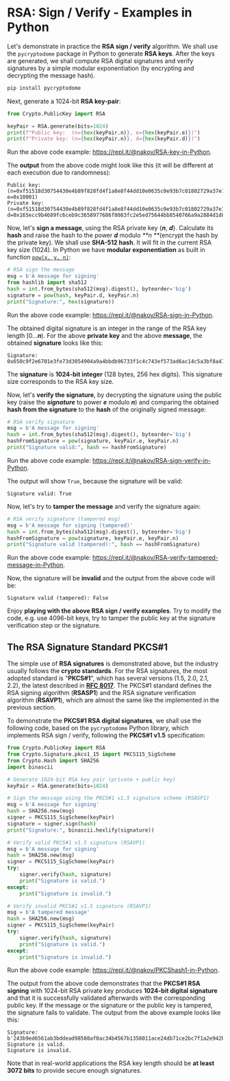 # RSA: Sign / Verify - Examples in Python

Let's demonstrate in practice the **RSA sign / verify** algorithm. We shall use the `pycryptodome` package in Python to generate **RSA keys**. After the keys are generated, we shall compute RSA digital signatures and verify signatures by a simple modular exponentiation \(by encrypting and decrypting the message hash\).

```py
pip install pycryptodome
```

Next, generate a 1024-bit **RSA key-pair**:

```py
from Crypto.PublicKey import RSA

keyPair = RSA.generate(bits=1024)
print(f"Public key:  (n={hex(keyPair.n)}, e={hex(keyPair.e)})")
print(f"Private key: (n={hex(keyPair.n)}, d={hex(keyPair.d)})")
```

Run the above code example: https://repl.it/@nakov/RSA-key-in-Python.

The **output** from the above code might look like this \(it will be different at each execution due to randomness\):

```
Public key:  (n=0xf51518d30754430e4b89f828fd4f1a8e8f44dd10e0635c0e93b7c01802729a37e1dfc8848d7fbbdf2599830268d544c1ecab4f2b19b6164a4ac29c8b1a4ec6930047397d0bb93aa77ed0c2f5d5c90ff3d458755b2367b46cc5c0d83f8f8673ec85b0575b9d1cea2c35a0b881a6d007d95c1cc94892bec61c2e9ed1599c1e605f, e=0x10001)
Private key: (n=0xf51518d30754430e4b89f828fd4f1a8e8f44dd10e0635c0e93b7c01802729a37e1dfc8848d7fbbdf2599830268d544c1ecab4f2b19b6164a4ac29c8b1a4ec6930047397d0bb93aa77ed0c2f5d5c90ff3d458755b2367b46cc5c0d83f8f8673ec85b0575b9d1cea2c35a0b881a6d007d95c1cc94892bec61c2e9ed1599c1e605f, d=0x165ecc9b4689fc6ceb9c3658977686f8083fc2e5ed75644bb8540766a9a2884d1d82edac9bb5d312353e63e4ee68b913f264589f98833459a7a547e0b2900a33e71023c4dedb42875b2dfdf412881199a990dfb77c097ce71b9c8b8811480f1637b85900137231ab47a7e0cbecc0b011c2c341b6de2b2e9c24d455ccd1fc0c21)
```

Now, let's **sign a message**, using the RSA private key {_**n**_, _**d**_}. Calculate its **hash** and raise the hash to the power _**d**_ modulo _**n **_\(encrypt the hash by the private key\). We shall use **SHA-512 hash**. It will fit in the current RSA key size \(1024\). In Python we have **modular exponentiation** as built in function [`pow(x, y, n)`](https://docs.python.org/3/library/functions.html#pow):

```py
# RSA sign the message
msg = b'A message for signing'
from hashlib import sha512
hash = int.from_bytes(sha512(msg).digest(), byteorder='big')
signature = pow(hash, keyPair.d, keyPair.n)
print("Signature:", hex(signature))
```

Run the above code example: https://repl.it/@nakov/RSA-sign-in-Python.

The obtained digital signature is an integer in the range of the RSA key length \[0..._**n**_\). For the above **private key** and the above **message**, the obtained **signature** looks like this:

```
Signature: 0x650c9f2e6701e3fe73d3054904a9a4bbdb96733f1c4c743ef573ad6ac14c5a3bf8a4731f6e6276faea5247303677fb8dbdf24ff78e53c25052cdca87eecfee85476bcb8a05cb9a1efef7cb87dd68223e117ce800ac46177172544757a487be32f5ab8fe0879fa8add78be465ea8f8d5acf977e9f1ae36d4d47816ea6ed41372b
```

The **signature** is **1024-bit integer** \(128 bytes, 256 hex digits\). This signature size corresponds to the RSA key size.

Now, let's **verify the signature**, by decrypting the signature using the public key \(raise the _**signature**_ to power _**e**_ modulo _**n**_\) and comparing the obtained **hash from the signature** to the **hash** of the originally signed message:

```py
# RSA verify signature
msg = b'A message for signing'
hash = int.from_bytes(sha512(msg).digest(), byteorder='big')
hashFromSignature = pow(signature, keyPair.e, keyPair.n)
print("Signature valid:", hash == hashFromSignature)
```

Run the above code example: https://repl.it/@nakov/RSA-sign-verify-in-Python.

The output will show `True`, because the signature will be valid:

```
Signature valid: True
```

Now, let's try to **tamper the message** and verify the signature again:

```py
# RSA verify signature (tampered msg)
msg = b'A message for signing (tampered)'
hash = int.from_bytes(sha512(msg).digest(), byteorder='big')
hashFromSignature = pow(signature, keyPair.e, keyPair.n)
print("Signature valid (tampered):", hash == hashFromSignature)
```

Run the above code example: https://repl.it/@nakov/RSA-verify-tampered-message-in-Python.

Now, the signature will be **invalid** and the output from the above code will be:

```
Signature valid (tampered): False
```

Enjoy **playing with the above RSA sign / verify examples**. Try to modify the code, e.g. use 4096-bit keys, try to tamper the public key at the signature verification step or the signature.

## The RSA Signature Standard PKCS\#1

The simple use of **RSA signatures** is demonstrated above, but the industry usually follows the **crypto standards**. For the RSA signatures, the most adopted standard is "**PKCS\#1**", which has several versions \(1.5, 2.0, 2.1, 2.2\), the latest described in [**RFC 8017**](https://tools.ietf.org/html/rfc8017#page-15). The PKCS\#1 standard defines the RSA signing algorithm \(**RSASP1**\) and the RSA signature verification algorithm \(**RSAVP1**\), which are almost the same like the implemented in the previous section.

To demonstrate the **PKCS\#1 RSA digital signatures**, we shall use the following code, based on the `pycryptodome` Python library, which implements RSA sign / verify, following the **PKCS\#1 v1.5** specification:

```py
from Crypto.PublicKey import RSA
from Crypto.Signature.pkcs1_15 import PKCS115_SigScheme
from Crypto.Hash import SHA256
import binascii

# Generate 1024-bit RSA key pair (private + public key)
keyPair = RSA.generate(bits=1024)

# Sign the message using the PKCS#1 v1.5 signature scheme (RSASP1)
msg = b'A message for signing'
hash = SHA256.new(msg)
signer = PKCS115_SigScheme(keyPair)
signature = signer.sign(hash)
print("Signature:", binascii.hexlify(signature))

# Verify valid PKCS#1 v1.5 signature (RSAVP1)
msg = b'A message for signing'
hash = SHA256.new(msg)
signer = PKCS115_SigScheme(keyPair)
try:
    signer.verify(hash, signature)
    print("Signature is valid.")
except:
    print("Signature is invalid.")

# Verify invalid PKCS#1 v1.5 signature (RSAVP1)
msg = b'A tampered message'
hash = SHA256.new(msg)
signer = PKCS115_SigScheme(keyPair)
try:
    signer.verify(hash, signature)
    print("Signature is valid.")
except:
    print("Signature is invalid.")
```

Run the above code example: https://repl.it/@nakov/PKCShash1-in-Python.

The output from the above code demonstrates that the **PKCS\#1 RSA signing** with 1024-bit RSA private key produces **1024-bit digital signature** and that it is successfully validated afterwards with the corresponding public key. If the message or the signature or the public key is tampered, the signature fails to validate. The output from the above example looks like this:

```
Signature: b'243b9ed6561ab3bddead98508af0ac34b4567b1358011ace24db71ce2bc7f1a2e942b6231aa84cb07bae85b668d7c7cd0bc40cdda6f8162de57f0ee842e589c58f94aa4f96d51355f8aa395d7db950ebb9d375fca3124b6222699a645e93287bc6f5eb5b750fc0b470588f949a887dff75ed42cf01d9642a5d497f609b8cd043'
Signature is valid.
Signature is invalid.
```

Note that in real-world applications the RSA key length should be **at least 3072 bits** to provide secure enough signatures.

